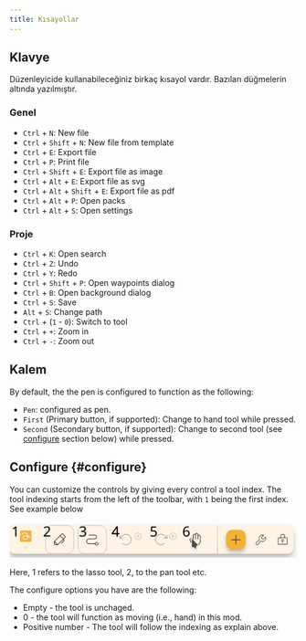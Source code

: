 ```yaml
---
title: Kısayollar
---
```


## Klavye

Düzenleyicide kullanabileceğiniz birkaç kısayol vardır.
Bazıları düğmelerin altında yazılmıştır.

### Genel

- `Ctrl` + `N`: New file
- `Ctrl` + `Shift` + `N`: New file from template
- `Ctrl` + `E`: Export file
- `Ctrl` + `P`: Print file
- `Ctrl` + `Shift` + `E`: Export file as image
- `Ctrl` + `Alt` + `E`: Export file as svg
- `Ctrl` + `Alt` + `Shift` + `E`: Export file as pdf
- `Ctrl` + `Alt` + `P`: Open packs
- `Ctrl` + `Alt` + `S`: Open settings

### Proje

- `Ctrl` + `K`: Open search
- `Ctrl` + `Z`: Undo
- `Ctrl` + `Y`: Redo
- `Ctrl` + `Shift` + `P`: Open waypoints dialog
- `Ctrl` + `B`: Open background dialog
- `Ctrl` + `S`: Save
- `Alt` + `S`: Change path
- `Ctrl` + (`1` - `0`): Switch to tool
- `Ctrl` + `+`: Zoom in
- `Ctrl` + `-`: Zoom out

## Kalem

By default, the the pen is configured to function as the following:

- `Pen`: configured as pen.
- `First` (Primary button, if supported): Change to hand tool while pressed.
- `Second` (Secondary button, if supported): Change to second tool (see [configure](#configure) section below) while pressed.

## Configure {#configure}

You can customize the controls by giving every control a tool index. The tool indexing starts from the left of the toolbar, with `1` being the first index. See example below

![toolbar numbered](toolbar_numbered.png)

Here, 1 refers to the lasso tool, 2, to the pan tool etc.

The configure options you have are the following:

- Empty - the tool is unchaged.
- 0 - the tool will function as moving (i.e., hand) in this mod.
- Positive number - The tool will follow the indexing as explain above.
